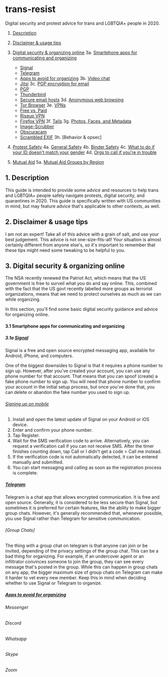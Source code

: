 # trans-resist
Digital security and protest advice for trans and LGBTQIA+ people in 2020.

1. [ Description ](#desc)
2. [ Disclaimer & usage tips](#usage)
3. [Digital security & organizing online](#digisec)
  3a. [Smartphone apps for communicating and organizing](#smartphone)
      * [Signal](#signal)
      * [Telegram](#telegram)
      * [Apps to avoid for organizing](#badapps)
  3b. [Video chat](#vidchat)
      * [Jitsi](#jitsi)
  3c. [PGP encryption for email](#pgpemail)
      * [PGP](#pgp)
      * [Thunderbird](#thunderbird)
      * [Secure email hosts](#secmail)
  3d. [Anonymous web browsing](#anonweb)
      * [Tor Browser](#torbrowser)
  3e. [VPNs](#vpn)
      * [Free vs. Paid](freevpaidvpn)
      * [Riseup VPN](#riseupvpn)
      * [Firefox VPN](#firefoxvpn)
  3f. [Tails](#tails)
  3g. [Photos, Faces, and Metadata](#photosmeta)
      * [Image-Scrubber](#imagescrubber)
      * [Obscuracam](#obscuracam)
      * [Scrambled EXIF](#scrambled)
  3h. [Behavior & opsec]
  
4. [Protest Safety](#protestsafety)
  4a. [General Safety](#gensafety)
  4b. [Binder Safety](#binders)
  4c. [What to do if your ID doesn't match your gender](#govtid)
  4d. [Orgs to call if you're in trouble](#orgstocall)
  
5. [Mutual Aid](#mutaid)
  5a. [Mutual Aid Groups by Region](#mutaidreg)

<a name="desc"></a>
## 1. Description

This guide is intended to provide some advice and resources to help trans and LGBTQIA+ people safely navigate protests, digital security, and quarantines in 2020. This guide is specifically written with US communities in mind, but may feature advice that's applicable to other contexts, as well.

<a name="usage"></a>
## 2. Disclaimer & usage tips

I am not an expert! Take all of this advice with a grain of salt, and use your best judgement. 
This advice is not one-size-fits-all! Your situation is almost certainly different from anyone else's, so it's important to remember that these tips might need some tweaking to be helpful to you.

<a name="digisec"></a>
## 3. Digital security & organizing online

The NSA recently renewed the Patriot Act, which means that the US government is free to surveil what you do and say online. This, combined with the fact that the US govt recently labelled more groups as terrorist organizations, means that we need to protect ourselves as much as we can while organizing.

In this section, you'll find some basic digital security guidance and advice for organizing online.

<a name="smartphone"></a>
#### 3.1 Smartphone apps for communicating and organizing

<a name="signal"></a>
##### 3.1a [Signal](https://signal.org/download/)

Signal is a free and open source encrypted messaging app, available for Android, iPhone, and computers.

One of the biggest downsides to Signal is that it requires a phone number to sign up. However, after you've created your account, you can use any phone number for that account. That means that you can spoof (create) a fake phone number to sign up. You will need that phone number to confirm your account in the initial setup process, but once you've done that, you can delete or abandon the fake number you used to sign up.

###### [Signing up on mobile](https://support.signal.org/hc/en-us/articles/360007318691-Register-a-phone-number)

   1. Install and open the latest update of Signal on your Android or iOS device.
   2. Enter and confirm your phone number.
   3. Tap Register.
   4. Wait for the SMS verification code to arrive. Alternatively, you can request a verification call if you can not receive SMS. After the timer finishes counting down, tap Call or I didn't get a code > Call me instead.
   5. If the verification code is not automatically detected, it can be entered manually and submitted. 
   6. You can start messaging and calling as soon as the registration process is complete. 

<a name="telegram"></a>
##### [Telegram](https://telegram.org/apps)

Telegram is a chat app that allows encrypted communication. It is free and open source. Generally, it is considered to be less secure than Signal, but sometimes it is preferred for certain features, like the ability to make bigger group chats. However, it's generally recommended that, whenever possible, you use Signal rather than Telegram for sensitive communication.

###### [Group Chats]

The thing with a group chat on telegram is that anyone can join or be invited, depending of the privacy settings of the group chat. This can be a bad thing for organizing. For example, if an undercover agent or an infiltrator convinces someone to join the group, they can see every message that's posted in the group. While this can happen in group chats on any app, the bigger maximum size of group chats on Telegram can make it harder to vet every new member. Keep this in mind when deciding whether to use Signal or Telegram to organize.

<a name="badapps"></a>
##### [Apps to avoid for organizing](#badapps)

###### Messenger

###### Discord

###### Whatsapp

###### Skype

###### Zoom
